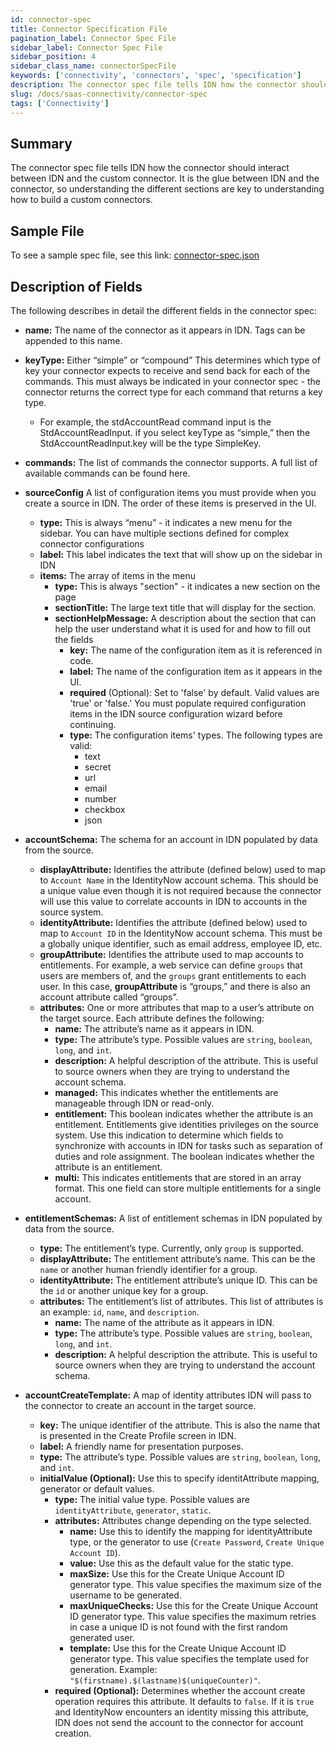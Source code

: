 ```yaml
---
id: connector-spec
title: Connector Specification File
pagination_label: Connector Spec File
sidebar_label: Connector Spec File
sidebar_position: 4
sidebar_class_name: connectorSpecFile
keywords: ['connectivity', 'connectors', 'spec', 'specification']
description: The connector spec file tells IDN how the connector should interact between IDN and the custom connector. It is the glue between IDN and the connector, so understanding the different sections are key to understanding how to build a custom connectors.
slug: /docs/saas-connectivity/connector-spec
tags: ['Connectivity']
---
```


## Summary

The connector spec file tells IDN how the connector should interact between IDN and the custom connector. It is the glue between IDN and the connector, so understanding the different sections are key to understanding how to build a custom connectors.

## Sample File

To see a sample spec file, see this link: [connector-spec.json](https://github.com/sailpoint-oss/airtable-example-connector/blob/main/connector-spec.json)

## Description of Fields

The following describes in detail the different fields in the connector spec:

- **name:** The name of the connector as it appears in IDN. Tags can be appended to this name.

- **keyType:** Either “simple” or “compound” This determines which type of key your connector expects to receive and send back for each of the commands. This must always be indicated in your connector spec - the connector returns the correct type for each command that returns a key type.

  - For example, the stdAccountRead command input is the StdAccountReadInput. if you select keyType as “simple,” then the StdAccountReadInput.key will be the type SimpleKey.

- **commands:** The list of commands the connector supports. A full list of available commands can be found here.

- **sourceConfig** A list of configuration items you must provide when you create a source in IDN. The order of these items is preserved in the UI.
  - **type:** This is always “menu” - it indicates a new menu for the sidebar. You can have multiple sections defined for complex connector configurations
  - **label:** This label indicates the text that will show up on the sidebar in IDN
  - **items:** The array of items in the menu
    - **type:** This is always "section" - it indicates a new section on the page
    - **sectionTitle:** The large text title that will display for the section.
    - **sectionHelpMessage:** A description about the section that can help the user understand what it is used for and how to fill out the fields
      - **key:** The name of the configuration item as it is referenced in code.
      - **label:** The name of the configuration item as it appears in the UI.
      - **required** (Optional): Set to 'false' by default. Valid values are 'true' or 'false.' You must populate required configuration items in the IDN source configuration wizard before continuing.
      - **type:** The configuration items' types. The following types are valid:
        - text
        - secret
        - url
        - email
        - number
        - checkbox
        - json
- **accountSchema:** The schema for an account in IDN populated by data from the source.
  - **displayAttribute:** Identifies the attribute (defined below) used to map to `Account Name` in the IdentityNow account schema. This should be a unique value even though it is not required because the connector will use this value to correlate accounts in IDN to accounts in the source system.
  - **identityAttribute:** Identifies the attribute (defined below) used to map to `Account ID` in the IdentityNow account schema. This must be a globally unique identifier, such as email address, employee ID, etc.
  - **groupAttribute:** Identifies the attribute used to map accounts to entitlements. For example, a web service can define `groups` that users are members of, and the `groups` grant entitlements to each user. In this case, **groupAttribute** is “groups,” and there is also an account attribute called “groups”.
  - **attributes:** One or more attributes that map to a user’s attribute on the target source. Each attribute defines the following:
    - **name:** The attribute’s name as it appears in IDN.
    - **type:** The attribute’s type. Possible values are `string`, `boolean`, `long`, and `int`.
    - **description:** A helpful description of the attribute. This is useful to source owners when they are trying to understand the account schema.
    - **managed:** This indicates whether the entitlements are manageable through IDN or read-only.
    - **entitlement:** This boolean indicates whether the attribute is an entitlement. Entitlements give identities privileges on the source system. Use this indication to determine which fields to synchronize with accounts in IDN for tasks such as separation of duties and role assignment. The boolean indicates whether the attribute is an entitlement.
    - **multi:** This indicates entitlements that are stored in an array format. This one field can store multiple entitlements for a single account.
- **entitlementSchemas:** A list of entitlement schemas in IDN populated by data from the source.
  - **type:** The entitlement’s type. Currently, only `group` is supported.
  - **displayAttribute:** The entitlement attribute’s name. This can be the `name` or another human friendly identifier for a group.
  - **identityAttribute:** The entitlement attribute’s unique ID. This can be the `id` or another unique key for a group.
  - **attributes:** The entitlement’s list of attributes. This list of attributes is an example: `id`, `name`, and `description`.
    - **name:** The name of the attribute as it appears in IDN.
    - **type:** The attribute’s type. Possible values are `string`, `boolean`, `long`, and `int`.
    - **description:** A helpful description the attribute. This is useful to source owners when they are trying to understand the account schema.
- **accountCreateTemplate:** A map of identity attributes IDN will pass to the connector to create an account in the target source.
  - **key:** The unique identifier of the attribute. This is also the name that is presented in the Create Profile screen in IDN.
  - **label:** A friendly name for presentation purposes.
  - **type:** The attribute’s type. Possible values are `string`, `boolean`, `long`, and `int`.
  - **initialValue (Optional):** Use this to specify identitAttribute mapping, generator or default values.
    - **type:** The initial value type. Possible values are `identityAttribute`, `generator`, `static`.
    - **attributes:** Attributes change depending on the type selected.
      - **name:** Use this to identify the mapping for identityAttribute type, or the generator to use (`Create Password`, `Create Unique Account ID`).
      - **value:** Use this as the default value for the static type.
      - **maxSize:** Use this for the Create Unique Account ID generator type. This value specifies the maximum size of the username to be generated.
      - **maxUniqueChecks:** Use this for the Create Unique Account ID generator type. This value specifies the maximum retries in case a unique ID is not found with the first random generated user.
      - **template:** Use this for the Create Unique Account ID generator type. This value specifies the template used for generation. Example: `"$(firstname).$(lastname)$(uniqueCounter)"`.
    - **required (Optional):** Determines whether the account create operation requires this attribute. It defaults to `false`. If it is `true` and IdentityNow encounters an identity missing this attribute, IDN does not send the account to the connector for account creation.
